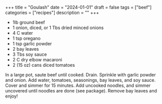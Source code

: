 ﻿+++
title = "Goulash"
date = "2024-01-01"
draft = false
tags = ["beef"]
categories = ["recipes"]
description = ""
+++

* 1lb ground beef
* 1 onion, diced, or 1 Tbs dried minced onions
* 4 C water
* 1 tsp oregano
* 1 tsp garlic powder
* 2 bay leaves
* 3 Tbs soy sauce
* 2 C dry elbow macaroni
* 2 (15 oz) cans diced tomatoes

In a large pot, saute beef until cooked. Drain. Sprinkle with garlic powder and onion. Add water, tomatoes, seasonings, bay leaves, and soy sauce. Cover and simmer for 15 minutes. Add uncooked noodles, and simmer uncovered until noodles are done (see package). Remove bay leaves and enjoy!